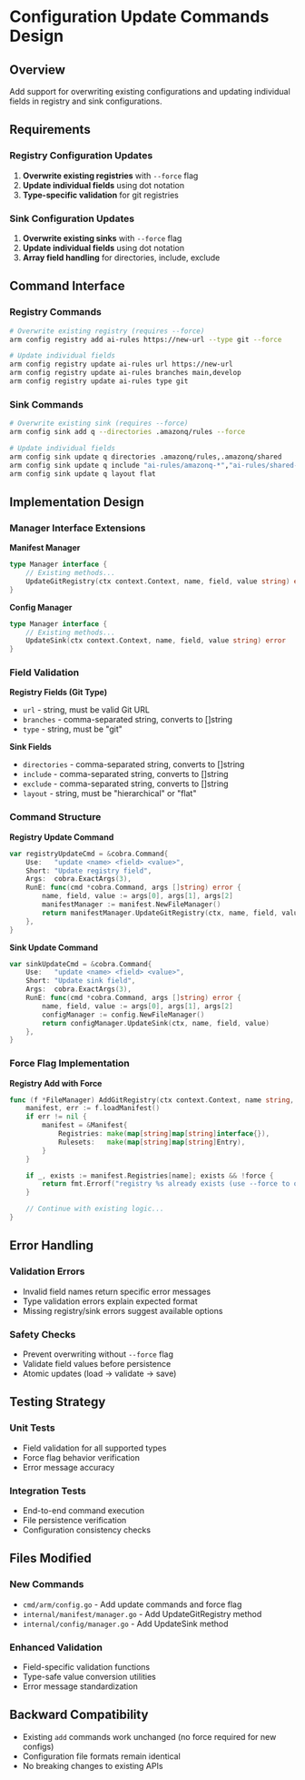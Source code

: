 # Configuration Update Commands Design

## Overview

Add support for overwriting existing configurations and updating individual fields in registry and sink configurations.

## Requirements

### Registry Configuration Updates

1. **Overwrite existing registries** with `--force` flag
2. **Update individual fields** using dot notation
3. **Type-specific validation** for git registries

### Sink Configuration Updates

1. **Overwrite existing sinks** with `--force` flag
2. **Update individual fields** using dot notation
3. **Array field handling** for directories, include, exclude

## Command Interface

### Registry Commands

```bash
# Overwrite existing registry (requires --force)
arm config registry add ai-rules https://new-url --type git --force

# Update individual fields
arm config registry update ai-rules url https://new-url
arm config registry update ai-rules branches main,develop
arm config registry update ai-rules type git
```

### Sink Commands

```bash
# Overwrite existing sink (requires --force)
arm config sink add q --directories .amazonq/rules --force

# Update individual fields
arm config sink update q directories .amazonq/rules,.amazonq/shared
arm config sink update q include "ai-rules/amazonq-*","ai-rules/shared-*"
arm config sink update q layout flat
```

## Implementation Design

### Manager Interface Extensions

**Manifest Manager**
```go
type Manager interface {
    // Existing methods...
    UpdateGitRegistry(ctx context.Context, name, field, value string) error
}
```

**Config Manager**
```go
type Manager interface {
    // Existing methods...
    UpdateSink(ctx context.Context, name, field, value string) error
}
```

### Field Validation

**Registry Fields (Git Type)**
- `url` - string, must be valid Git URL
- `branches` - comma-separated string, converts to []string
- `type` - string, must be "git"

**Sink Fields**
- `directories` - comma-separated string, converts to []string
- `include` - comma-separated string, converts to []string
- `exclude` - comma-separated string, converts to []string
- `layout` - string, must be "hierarchical" or "flat"

### Command Structure

**Registry Update Command**
```go
var registryUpdateCmd = &cobra.Command{
    Use:   "update <name> <field> <value>",
    Short: "Update registry field",
    Args:  cobra.ExactArgs(3),
    RunE: func(cmd *cobra.Command, args []string) error {
        name, field, value := args[0], args[1], args[2]
        manifestManager := manifest.NewFileManager()
        return manifestManager.UpdateGitRegistry(ctx, name, field, value)
    },
}
```

**Sink Update Command**
```go
var sinkUpdateCmd = &cobra.Command{
    Use:   "update <name> <field> <value>",
    Short: "Update sink field",
    Args:  cobra.ExactArgs(3),
    RunE: func(cmd *cobra.Command, args []string) error {
        name, field, value := args[0], args[1], args[2]
        configManager := config.NewFileManager()
        return configManager.UpdateSink(ctx, name, field, value)
    },
}
```

### Force Flag Implementation

**Registry Add with Force**
```go
func (f *FileManager) AddGitRegistry(ctx context.Context, name string, config registry.GitRegistryConfig, force bool) error {
    manifest, err := f.loadManifest()
    if err != nil {
        manifest = &Manifest{
            Registries: make(map[string]map[string]interface{}),
            Rulesets:   make(map[string]map[string]Entry),
        }
    }

    if _, exists := manifest.Registries[name]; exists && !force {
        return fmt.Errorf("registry %s already exists (use --force to overwrite)", name)
    }

    // Continue with existing logic...
}
```

## Error Handling

### Validation Errors
- Invalid field names return specific error messages
- Type validation errors explain expected format
- Missing registry/sink errors suggest available options

### Safety Checks
- Prevent overwriting without `--force` flag
- Validate field values before persistence
- Atomic updates (load -> validate -> save)

## Testing Strategy

### Unit Tests
- Field validation for all supported types
- Force flag behavior verification
- Error message accuracy

### Integration Tests
- End-to-end command execution
- File persistence verification
- Configuration consistency checks

## Files Modified

### New Commands
- `cmd/arm/config.go` - Add update commands and force flag
- `internal/manifest/manager.go` - Add UpdateGitRegistry method
- `internal/config/manager.go` - Add UpdateSink method

### Enhanced Validation
- Field-specific validation functions
- Type-safe value conversion utilities
- Error message standardization

## Backward Compatibility

- Existing `add` commands work unchanged (no force required for new configs)
- Configuration file formats remain identical
- No breaking changes to existing APIs
